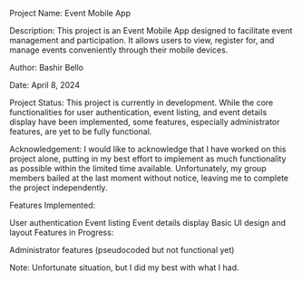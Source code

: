 Project Name: Event Mobile App

Description:
This project is an Event Mobile App designed to facilitate event management and participation. It allows users to view, register for, and manage events conveniently through their mobile devices.

Author:
Bashir Bello

Date:
April 8, 2024

Project Status:
This project is currently in development. While the core functionalities for user authentication, event listing, and event details display have been implemented, some features, especially administrator features, are yet to be fully functional.

Acknowledgement:
I would like to acknowledge that I have worked on this project alone, putting in my best effort to implement as much functionality as possible within the limited time available. Unfortunately, my group members bailed at the last moment without notice, leaving me to complete the project independently.

Features Implemented:

User authentication
Event listing
Event details display
Basic UI design and layout
Features in Progress:

Administrator features (pseudocoded but not functional yet)

Note:
Unfortunate situation, but I did my best with what I had.
